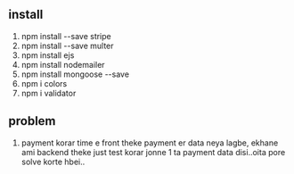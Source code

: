 ## install
1. npm install --save stripe
2. npm install --save multer
3. npm install ejs
4. npm install nodemailer
5. npm install mongoose --save
6. npm i colors
7. npm i validator
## problem
1. payment korar time e front theke payment er data neya lagbe, ekhane ami backend theke just test korar jonne 1 ta payment data disi..oita pore solve korte hbei..